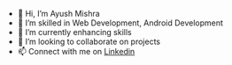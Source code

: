 - 👋 Hi, I’m Ayush Mishra
- 👀 I’m skilled in Web Development, Android Development
- 🌱 I’m currently enhancing skills
- 💞️ I’m looking to collaborate on projects
- 📫 Connect with me on [Linkedin](https://www.linkedin.com/in/ayush8385/)

<!---
ayush8385/ayush8385 is a ✨ special ✨ repository because its `README.md` (this file) appears on your GitHub profile.
You can click the Preview link to take a look at your changes.
--->
